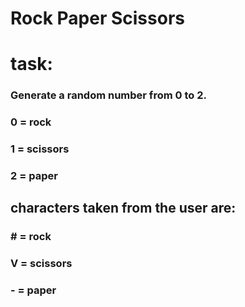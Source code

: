 # Rock Paper Scissors
# task: 
### Generate a random number from 0 to 2.

### 0 = rock
### 1 = scissors
### 2 = paper

## characters taken from the user are:

### # = rock
### V = scissors
### - = paper
